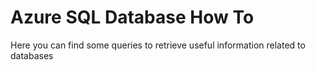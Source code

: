 # Azure SQL Database How To

Here you can find some queries to retrieve useful information related to databases
